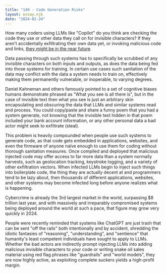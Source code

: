 ```yaml
---
title: "149 - Code Generation Risks"
layout: essay.njk
date: "2024-02-24"
---
```


How many coders using LLMs like "Copilot" do you think are checking the code they use or other data they call on for invisible characters? If they aren't accidentally exfiltrating their own data yet, or invoking malicious code and links, [they might be in the near future](https://www.youtube.com/watch?v=7z8weQnEbsc).

Data passing through such systems has to specifically be scrubbed of any invisible characters on both inputs and outputs, as does the data being fed into those systems for training. In certain use cases such sanitation of the data may conflict with the data a system needs to train on, effectively making them permanently vulnerable, or inoperable, to varying degrees.

Daniel Kahneman and others famously pointed to a set of cognitive biases humans demonstrate phrased as "What you see is all there is", but in the case of invisible text then what you see is just an arbitrary skin encapsulating and obscuring the data that LLMs and similar systems read and process. You could copy/paste and share a funny poem that you had a system generate, not knowing that the invisible text hidden in that poem included your bank account information, or any other personal data a bad actor might seek to exfiltrate (steal).

This problem is heavily compounded when people use such systems to generate code, as that code gets embedded in applications, websites, and even the firmware of anyone naïve enough to use them for coding without thorough sanitation measures. Once compiled and deployed that malicious injected code may offer access to far more data than a system normally harvests, such as geolocation tracking, keystroke logging, and a variety of other exfiltration vectors. When infected LLMs begin to inject such things into boilerplate code, the thing they are actually decent at and programmers tend to be lazy about, then thousands of different applications, websites, and other systems may become infected long before anyone realizes what is happening.

Cybercrime is already the 3rd largest market in the world, surpassing $8 trillion last year, and with massively and irreparably compromised systems being deployed around the world at such a pace, that figure may grow very quickly in 2024.

People were recently reminded that systems like ChatGPT are just trash that can be sent "off the rails" both intentionally and by accident, shredding the idiotic fantasies of "reasoning", "understanding", and "sentience" that humanity's least competent individuals have sought to apply to LLMs. Whether the bad actors are indirectly prompt injecting LLMs into adding malicious invisible characters to your code or writing snake oil sales material using red flag phrases like "guardrails" and "world models", they are now highly active, as exploiting complete suckers yields a high-profit margin.
